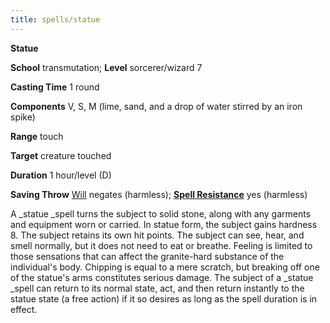 ```yaml
---
title: spells/statue
---
```

 **Statue**

**School** transmutation; **Level** sorcerer/wizard 7

**Casting Time** 1 round

**Components** V, S, M (lime, sand, and a drop of water stirred by an iron spike)

**Range** touch

**Target** creature touched

**Duration** 1 hour/level (D)

**Saving Throw** [Will](../combat#_will) negates (harmless); **[Spell Resistance](../glossary#_spell-resistance)** yes (harmless)

A _statue _spell turns the subject to solid stone, along with any garments and equipment worn or carried. In statue form, the subject gains hardness 8. The subject retains its own hit points. The subject can see, hear, and smell normally, but it does not need to eat or breathe. Feeling is limited to those sensations that can affect the granite-hard substance of the individual's body. Chipping is equal to a mere scratch, but breaking off one of the statue's arms constitutes serious damage. The subject of a _statue _spell can return to its normal state, act, and then return instantly to the statue state (a free action) if it so desires as long as the spell duration is in effect.

